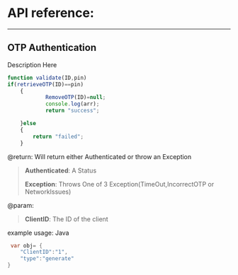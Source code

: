 # API reference:
---
## OTP Authentication
Description Here
```javascript 
function validate(ID,pin)
if(retrieveOTP(ID)==pin)
	{
			RemoveOTP(ID)=null;
			console.log(arr);
			return "success";

	}else
	{
		return "failed";
	}
```
@return: Will return either Authenticated or throw an Exception
>**Authenticated**: A Status
>
>**Exception**: Throws One of 3 Exception(TimeOut,IncorrectOTP or NetworkIssues)

@param:  
>**ClientID**: The ID of the client  





example usage: 
Java
```java
 var obj= {
	"ClientID":"1",
	"type":"generate"
}

```

